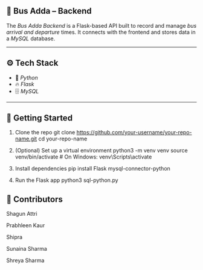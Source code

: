 ## 🚏 Bus Adda – Backend

The *Bus Adda Backend* is a Flask-based API built to record and manage *bus arrival and departure* times. It connects with the frontend and stores data in a *MySQL* database.

---

## ⚙️ Tech Stack

- 🐍 *Python*
- 🔥 *Flask*
- 🗄️ *MySQL* 

---

## 🚀 Getting Started

1. Clone the repo
git clone https://github.com/your-username/your-repo-name.git
cd your-repo-name

2. (Optional) Set up a virtual environment
python3 -m venv venv
source venv/bin/activate  # On Windows: venv\Scripts\activate

3. Install dependencies
pip install Flask mysql-connector-python

4. Run the Flask app
python3 sql-python.py

## 👥 Contributors
Shagun Attri

Prabhleen Kaur

Shipra

Sunaina Sharma

Shreya Sharma
